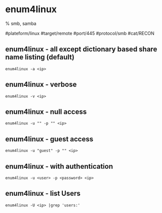 # enum4linux

% smb, samba

#plateform/linux  #target/remote  #port/445 #protocol/smb #cat/RECON 

## enum4linux - all except dictionary based share name listing (default)
```
enum4linux -a <ip>
```

## enum4linux - verbose
```
enum4linux -v <ip>
```

## enum4linux - null access
```
enum4linux -u "" -p "" <ip>
```

## enum4linux - guest access
```
enum4linux -u "guest" -p "" <ip>
```

## enum4linux - with authentication
```
enum4linux -u <user> -p <password> <ip>
```

## enum4linux - list Users
```
enum4linux -U <ip> |grep 'users:'
```
